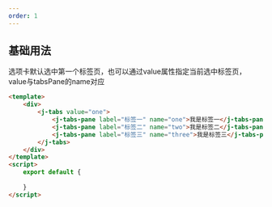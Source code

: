 ```yaml
---
order: 1
---
```

## 基础用法

选项卡默认选中第一个标签页，也可以通过value属性指定当前选中标签页，value与tabsPane的name对应
````html
<template>
    <div>
        <j-tabs value="one">
            <j-tabs-pane label="标签一" name="one">我是标签一</j-tabs-pane>
            <j-tabs-pane label="标签二" name="two">我是标签二</j-tabs-pane>
            <j-tabs-pane label="标签三" name="three">我是标签三</j-tabs-pane>
        </j-tabs>
    </div>
</template>
<script>
    export default {
      
    }
</script>
````
